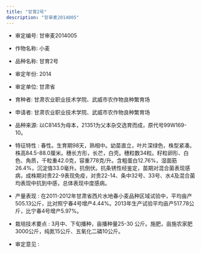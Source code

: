 ```yaml
---
title: "甘育2号"
description: "甘审麦2014005"
---
```

* 审定编号:  甘审麦2014005

*  作物名称:  小麦

*  品种名称:  甘育2号

*  审定年份:  2014

*  审定单位:  甘肃省

* 育种者:  甘肃农业职业技术学院、武威市农作物良种繁育场

*  申请者:  甘肃农业职业技术学院、武威市农作物良种繁育场

*  品种来源:  以C8145为母本，21351为父本杂交选育而成，原代号99W169-10。

*  特征特性 : 
春性。生育期98天，熟相中。幼苗直立，叶片深绿色，株型紧凑。株高84.5-88.0厘米。穗长方形，长芒，白壳。穗粒数34粒。籽粒卵形、白色、角质，千粒重42.0克，容重778克/升。含粗蛋白12.76%，湿面筋26.4%，沉淀值33.0毫升。抗倒伏。抗条锈性经鉴定，苗期对混合菌表现感病，成株期对贵22-9表现免疫，对贵22-14、条中32号、33号、水4及混合菌均表现中抗到中感，总体表现中度感病。
 
*  产量表现 : 
在2011-2012年甘肃省西片水地春小麦品种区域试验中，平均亩产505.13公斤，比对照宁春4号增产4.44%。2013年生产试验平均亩产517.78公斤，比宁春4号增产5.97%。 

*  栽培技术要点 : 
3月中、下旬播种，亩播种量25-30 公斤。施肥，亩施农家肥3000公斤，纯氮15公斤、五氧化二磷10公斤。

*  审定意见 : 

